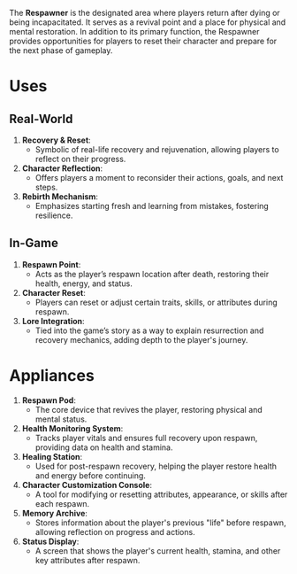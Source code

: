 The **Respawner** is the designated area where players return after dying or being incapacitated. It serves as a revival point and a place for physical and mental restoration. In addition to its primary function, the Respawner provides opportunities for players to reset their character and prepare for the next phase of gameplay.

# Uses

## Real-World

1. **Recovery & Reset**:
    - Symbolic of real-life recovery and rejuvenation, allowing players to reflect on their progress.
2. **Character Reflection**:
    - Offers players a moment to reconsider their actions, goals, and next steps.
3. **Rebirth Mechanism**:
    - Emphasizes starting fresh and learning from mistakes, fostering resilience.

## In-Game

1. **Respawn Point**:
    - Acts as the player’s respawn location after death, restoring their health, energy, and status.
2. **Character Reset**:
    - Players can reset or adjust certain traits, skills, or attributes during respawn.
3. **Lore Integration**:
    - Tied into the game’s story as a way to explain resurrection and recovery mechanics, adding depth to the player's journey.

# Appliances

1. **Respawn Pod**:
    - The core device that revives the player, restoring physical and mental status.
2. **Health Monitoring System**:
    - Tracks player vitals and ensures full recovery upon respawn, providing data on health and stamina.
3. **Healing Station**:
    - Used for post-respawn recovery, helping the player restore health and energy before continuing.
4. **Character Customization Console**:
    - A tool for modifying or resetting attributes, appearance, or skills after each respawn.
5. **Memory Archive**:
    - Stores information about the player's previous "life" before respawn, allowing reflection on progress and actions.
6. **Status Display**:
    - A screen that shows the player's current health, stamina, and other key attributes after respawn.